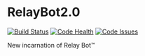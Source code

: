 # RelayBot2.0
[![Build Status](https://travis-ci.org/nukeop/RelayBot2.0.svg?branch=master)](https://travis-ci.org/nukeop/RelayBot2.0) [![Code Health](https://landscape.io/github/nukeop/RelayBot2.0/master/landscape.svg?style=flat)](https://landscape.io/github/nukeop/RelayBot2.0/master) [![Code Issues](https://www.quantifiedcode.com/api/v1/project/0dbd87e771ad485da35be8621c4edbfe/badge.svg)](https://www.quantifiedcode.com/app/project/0dbd87e771ad485da35be8621c4edbfe) 


New incarnation of Relay Bot™
